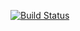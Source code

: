 [![Build Status](https://travis-ci.org/PauloGuedes2/wallet.svg?branch=master)](https://travis-ci.org/PauloGuedes2/wallet)